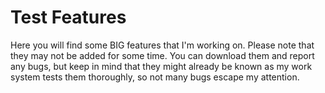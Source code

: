 # Test Features

Here you will find some BIG features that I'm working on. Please note that they may not be added for some time. You can download them and report any bugs, but keep in mind that they might already be known as my work system tests them thoroughly, so not many bugs escape my attention.
